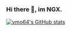 ### Hi there 👋, im NGX.

[![vmo64's GitHub stats](https://github-readme-stats.vercel.app/api?username=vmo64)](https://github.com/anuraghazra/github-readme-stats)


